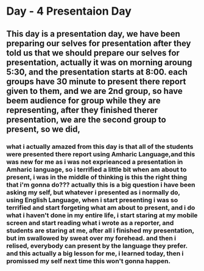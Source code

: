 # Day - 4 Presentaion Day
## This day is a presentation day, we have been preparing our selves for presentation after they told us that we should prepare our selves for presentation, actually it was on morning aroung 5:30, and the presentation starts at 8:00. each groups have 30 minute to present there report given to them, and we are 2nd group, so have beem audience for group while they are representing, after they finished therer presentation, we are the second group to present, so we did, 
### what i actually amazed from this day is that all of the students were presented there report using Amharic Language,and this was new for me as i was not exprieanced a presentation in Amharic language, so i terrified a little bit when am about to present, i was in the middle of thinking is this the right thing that i'm gonna do??? actually this is a big question i have been asking my self, but whatever i presented as i normally do, using English Language, when i start presenting i was so terrified and start forgeting what am about to present, and i do what i haven't done in my entire life, i start staring at my mobile screen and start reading what i wrote as a reporter, and students are staring at me, after all i finished my presentation, but im swallowed by sweat over my forehead. and then i relised, everybody can present by the language they prefer. and this actually a big lesson for me, i learned today, then i promissed my self next time this won't gonna happen.
